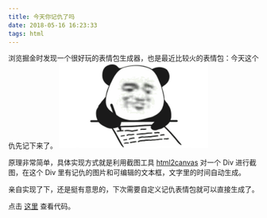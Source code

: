 ```yaml
---
title: 今天你记仇了吗
date: 2018-05-16 16:23:33
tags: html
---
```

浏览掘金时发现一个很好玩的表情包生成器，也是最近比较火的表情包：今天这个仇先记下来了。
<img src="/images/jichou.png" alt="jichou" style="width: 300px">

原理非常简单，具体实现方式就是利用截图工具 [html2canvas](http://html2canvas.hertzen.com/) 对一个 Div 进行截图，在这个 Div 里有记仇的图片和可编辑的文本框，文字里的时间自动生成。

亲自实现了下，还是挺有意思的，下次需要自定义记仇表情包就可以直接生成了。

点击 [这里](https://github.com/BeckyWang/hold-the-grudge) 查看代码。